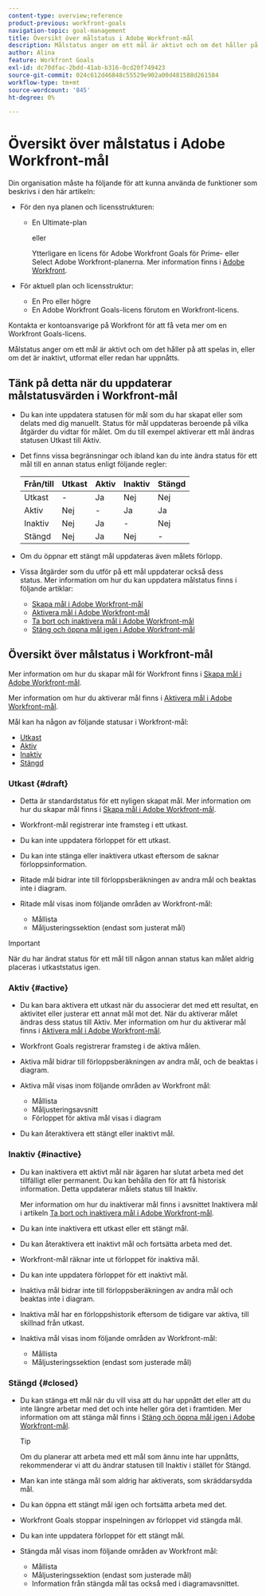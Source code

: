 ```yaml
---
content-type: overview;reference
product-previous: workfront-goals
navigation-topic: goal-management
title: Översikt över målstatus i Adobe Workfront-mål
description: Målstatus anger om ett mål är aktivt och om det håller på att spelas in, eller om det är inaktivt, utformat eller redan har uppnåtts.
author: Alina
feature: Workfront Goals
exl-id: dc70dfac-2bdd-41ab-b316-0cd20f749423
source-git-commit: 024c612d46848c55529e902a00d481588d261584
workflow-type: tm+mt
source-wordcount: '845'
ht-degree: 0%

---
```


# Översikt över målstatus i Adobe Workfront-mål

Din organisation måste ha följande för att kunna använda de funktioner som beskrivs i den här artikeln:

* För den nya planen och licensstrukturen:

   * En Ultimate-plan

     eller

     Ytterligare en licens för Adobe Workfront Goals för Prime- eller Select Adobe Workfront-planerna. Mer information finns i [Adobe Workfront](https://www.workfront.com/plans).

* För aktuell plan och licensstruktur:

   * En Pro eller högre
   * En Adobe Workfront Goals-licens förutom en Workfront-licens.

Kontakta er kontoansvarige på Workfront för att få veta mer om en Workfront Goals-licens.

Målstatus anger om ett mål är aktivt och om det håller på att spelas in, eller om det är inaktivt, utformat eller redan har uppnåtts.

## Tänk på detta när du uppdaterar målstatusvärden i Workfront-mål

* Du kan inte uppdatera statusen för mål som du har skapat eller som delats med dig manuellt. Status för mål uppdateras beroende på vilka åtgärder du vidtar för målet. Om du till exempel aktiverar ett mål ändras statusen Utkast till Aktiv.
* Det finns vissa begränsningar och ibland kan du inte ändra status för ett mål till en annan status enligt följande regler:

  | Från/till | Utkast | Aktiv | Inaktiv | Stängd |
  |---|---|---|---|---|
  | Utkast | - | Ja | Nej | Nej |
  | Aktiv | Nej | - | Ja | Ja |
  | Inaktiv | Nej | Ja | - | Nej |
  | Stängd | Nej | Ja | Nej | - |

* Om du öppnar ett stängt mål uppdateras även målets förlopp.
* Vissa åtgärder som du utför på ett mål uppdaterar också dess status. Mer information om hur du kan uppdatera målstatus finns i följande artiklar:

   * [Skapa mål i Adobe Workfront-mål](../../workfront-goals/goal-management/create-goals.md)
   * [Aktivera mål i Adobe Workfront-mål](../../workfront-goals/goal-management/activate-goals.md)
   * [Ta bort och inaktivera mål i Adobe Workfront-mål](../../workfront-goals/goal-management/delete-and-deactivate-goals.md)
   * [Stäng och öppna mål igen i Adobe Workfront-mål](../../workfront-goals/goal-management/close-and-reopen-goals.md)

## Översikt över målstatus i Workfront-mål

Mer information om hur du skapar mål för Workfront finns i [Skapa mål i Adobe Workfront-mål](../../workfront-goals/goal-management/create-goals.md).

Mer information om hur du aktiverar mål finns i [Aktivera mål i Adobe Workfront-mål](../../workfront-goals/goal-management/activate-goals.md).

Mål kan ha någon av följande statusar i Workfront-mål:

* [Utkast](#draft)
* [Aktiv](#active)
* [Inaktiv](#inactive)
* [Stängd](#closed)

### Utkast {#draft}

* Detta är standardstatus för ett nyligen skapat mål. Mer information om hur du skapar mål finns i [Skapa mål i Adobe Workfront-mål](../../workfront-goals/goal-management/create-goals.md).
* Workfront-mål registrerar inte framsteg i ett utkast.
* Du kan inte uppdatera förloppet för ett utkast.
* Du kan inte stänga eller inaktivera utkast eftersom de saknar förloppsinformation.
* Ritade mål bidrar inte till förloppsberäkningen av andra mål och beaktas inte i diagram.
* Ritade mål visas inom följande områden av Workfront-mål:

   * Mållista
   * Måljusteringssektion (endast som justerat mål)


>[!IMPORTANT]
>
>När du har ändrat status för ett mål till någon annan status kan målet aldrig placeras i utkaststatus igen.

### Aktiv {#active}

* Du kan bara aktivera ett utkast när du associerar det med ett resultat, en aktivitet eller justerar ett annat mål mot det. När du aktiverar målet ändras dess status till Aktiv. Mer information om hur du aktiverar mål finns i [Aktivera mål i Adobe Workfront-mål](../../workfront-goals/goal-management/activate-goals.md).
* Workfront Goals registrerar framsteg i de aktiva målen.
* Aktiva mål bidrar till förloppsberäkningen av andra mål, och de beaktas i diagram.
* Aktiva mål visas inom följande områden av Workfront mål:

   * Mållista
   * Måljusteringsavsnitt
   * Förloppet för aktiva mål visas i diagram

* Du kan återaktivera ett stängt eller inaktivt mål.

### Inaktiv {#inactive}

* Du kan inaktivera ett aktivt mål när ägaren har slutat arbeta med det tillfälligt eller permanent. Du kan behålla den för att få historisk information. Detta uppdaterar målets status till Inaktiv.

  Mer information om hur du inaktiverar mål finns i avsnittet Inaktivera mål i artikeln [Ta bort och inaktivera mål i Adobe Workfront-mål](../../workfront-goals/goal-management/delete-and-deactivate-goals.md).

* Du kan inte inaktivera ett utkast eller ett stängt mål.
* Du kan återaktivera ett inaktivt mål och fortsätta arbeta med det.
* Workfront-mål räknar inte ut förloppet för inaktiva mål.
* Du kan inte uppdatera förloppet för ett inaktivt mål.
* Inaktiva mål bidrar inte till förloppsberäkningen av andra mål och beaktas inte i diagram.
* Inaktiva mål har en förloppshistorik eftersom de tidigare var aktiva, till skillnad från utkast.
* Inaktiva mål visas inom följande områden av Workfront-mål:

   * Mållista
   * Måljusteringssektion (endast som justerade mål)

### Stängd {#closed}

* Du kan stänga ett mål när du vill visa att du har uppnått det eller att du inte längre arbetar med det och inte heller göra det i framtiden. Mer information om att stänga mål finns i [Stäng och öppna mål igen i Adobe Workfront-mål](../../workfront-goals/goal-management/close-and-reopen-goals.md).

  >[!TIP]
  >
  >Om du planerar att arbeta med ett mål som ännu inte har uppnåtts, rekommenderar vi att du ändrar statusen till Inaktiv i stället för Stängd.

* Man kan inte stänga mål som aldrig har aktiverats, som skräddarsydda mål.
* Du kan öppna ett stängt mål igen och fortsätta arbeta med det.
* Workfront Goals stoppar inspelningen av förloppet vid stängda mål.
* Du kan inte uppdatera förloppet för ett stängt mål.
* Stängda mål visas inom följande områden av Workfront mål:

   * Mållista
   * Måljusteringssektion (endast som justerade mål)
   * Information från stängda mål tas också med i diagramavsnittet.
